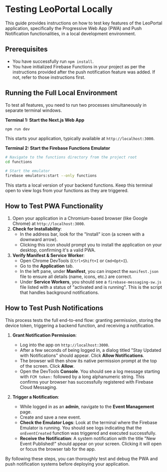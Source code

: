 
# Testing LeoPortal Locally

This guide provides instructions on how to test key features of the LeoPortal application, specifically the Progressive Web App (PWA) and Push Notification functionalities, in a local development environment.

## Prerequisites

- You have successfully run `npm install`.
- You have initialized Firebase Functions in your project as per the instructions provided after the push notification feature was added. If not, refer to those instructions first.

## Running the Full Local Environment

To test all features, you need to run two processes simultaneously in separate terminal windows.

**Terminal 1: Start the Next.js Web App**

```bash
npm run dev
```
This starts your application, typically available at `http://localhost:3000`.

**Terminal 2: Start the Firebase Functions Emulator**

```bash
# Navigate to the functions directory from the project root
cd functions

# Start the emulator
firebase emulators:start --only functions
```
This starts a local version of your backend functions. Keep this terminal open to view logs from your functions as they are triggered.

## How to Test PWA Functionality

1.  Open your application in a Chromium-based browser (like Google Chrome) at `http://localhost:3000`.
2.  **Check for Installability**:
    - In the address bar, look for the "Install" icon (a screen with a downward arrow).
    - Clicking this icon should prompt you to install the application on your desktop, confirming it's a valid PWA.
3.  **Verify Manifest & Service Worker**:
    - Open Chrome DevTools (`Ctrl+Shift+I` or `Cmd+Opt+I`).
    - Go to the **Application** tab.
    - In the left pane, under **Manifest**, you can inspect the `manifest.json` file to ensure all details (name, icons, etc.) are correct.
    - Under **Service Workers**, you should see a `firebase-messaging-sw.js` file listed with a status of "activated and is running". This is the script that handles background notifications.

## How to Test Push Notifications

This process tests the full end-to-end flow: granting permission, storing the device token, triggering a backend function, and receiving a notification.

1.  **Grant Notification Permission**:
    - Log into the app on `http://localhost:3000`.
    - After a few seconds of being logged in, a dialog titled "Stay Updated with Notifications" should appear. Click **Allow Notifications**.
    - The browser will then show its native permission prompt at the top of the screen. Click **Allow**.
    - Open the DevTools **Console**. You should see a log message starting with `FCM token:` followed by a long alphanumeric string. This confirms your browser has successfully registered with Firebase Cloud Messaging.

2.  **Trigger a Notification**:
    - While logged in as an **admin**, navigate to the **Event Management** page.
    - Create and save a new event.
    - **Check the Emulator Logs**: Look at the terminal where the Firebase Emulator is running. You should see logs indicating that the `onEventCreated` function was triggered and executed successfully.
    - **Receive the Notification**: A system notification with the title "New Event Published!" should appear on your screen. Clicking it will open or focus the browser tab for the app.

By following these steps, you can thoroughly test and debug the PWA and push notification systems before deploying your application.
